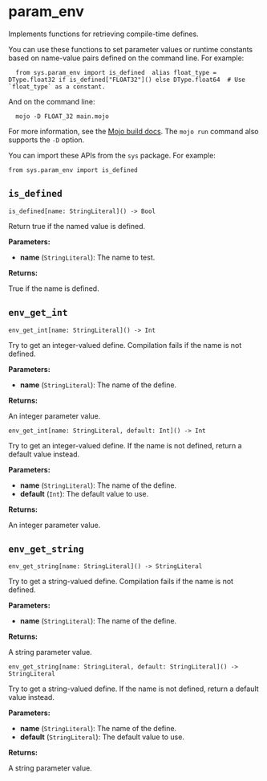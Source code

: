 # param\_env

Implements functions for retrieving compile-time defines.

You can use these functions to set parameter values or runtime constants based on name-value pairs defined on the command line. For example:

```
  from sys.param_env import is_defined  alias float_type = DType.float32 if is_defined["FLOAT32"]() else DType.float64  # Use `float_type` as a constant.
```

And on the command line:

```
  mojo -D FLOAT_32 main.mojo
```

For more information, see the [Mojo build docs](https://docs.modular.com/mojo/cli/build.html#d-keyvalue). The `mojo run` command also supports the `-D` option.

You can import these APIs from the `sys` package. For example:

```
from sys.param_env import is_defined
```

## `is_defined`

`is_defined[name: StringLiteral]() -> Bool`

Return true if the named value is defined.

**Parameters:**

- ​**name** (`StringLiteral`): The name to test.

**Returns:**

True if the name is defined.

## `env_get_int`

`env_get_int[name: StringLiteral]() -> Int`

Try to get an integer-valued define. Compilation fails if the name is not defined.

**Parameters:**

- ​**name** (`StringLiteral`): The name of the define.

**Returns:**

An integer parameter value.

`env_get_int[name: StringLiteral, default: Int]() -> Int`

Try to get an integer-valued define. If the name is not defined, return a default value instead.

**Parameters:**

- ​**name** (`StringLiteral`): The name of the define.
- ​**default** (`Int`): The default value to use.

**Returns:**

An integer parameter value.

## `env_get_string`

`env_get_string[name: StringLiteral]() -> StringLiteral`

Try to get a string-valued define. Compilation fails if the name is not defined.

**Parameters:**

- ​**name** (`StringLiteral`): The name of the define.

**Returns:**

A string parameter value.

`env_get_string[name: StringLiteral, default: StringLiteral]() -> StringLiteral`

Try to get a string-valued define. If the name is not defined, return a default value instead.

**Parameters:**

- ​**name** (`StringLiteral`): The name of the define.
- ​**default** (`StringLiteral`): The default value to use.

**Returns:**

A string parameter value.